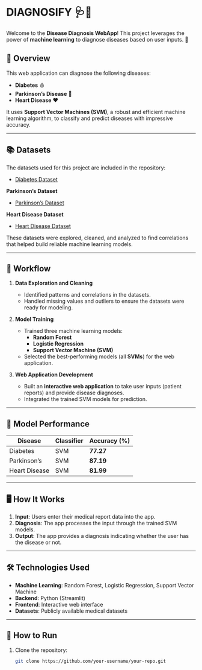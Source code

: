 # **DIAGNOSIFY** 🩺🌟  

Welcome to the **Disease Diagnosis WebApp**! This project leverages the power of **machine learning** to diagnose diseases based on user inputs. 🚀  

## 🌟 Overview  

This web application can diagnose the following diseases:  
- **Diabetes** 🩸  
- **Parkinson’s Disease** 🧠  
- **Heart Disease** ❤️  

It uses **Support Vector Machines (SVM)**, a robust and efficient machine learning algorithm, to classify and predict diseases with impressive accuracy.  

---

## 📚 Datasets  

The datasets used for this project are included in the repository:  
- [Diabetes Dataset](diabetes.csv)  

**Parkinson’s Dataset**  
- [Parkinson’s Dataset](parkinsons.csv)  

**Heart Disease Dataset**  
- [Heart Disease Dataset](heart_disease_data.csv)  

These datasets were explored, cleaned, and analyzed to find correlations that helped build reliable machine learning models.  

---

## 🔄 Workflow  

1. **Data Exploration and Cleaning**  
   - Identified patterns and correlations in the datasets.  
   - Handled missing values and outliers to ensure the datasets were ready for modeling.  

2. **Model Training**  
   - Trained three machine learning models:  
     - **Random Forest**  
     - **Logistic Regression**  
     - **Support Vector Machine (SVM)**  
   - Selected the best-performing models (all **SVMs**) for the web application.  

3. **Web Application Development**  
   - Built an **interactive web application** to take user inputs (patient reports) and provide disease diagnoses.  
   - Integrated the trained SVM models for prediction.  

---

## 🧪 Model Performance  

| Disease        | Classifier | Accuracy (%) |  
|----------------|------------|--------------|  
| Diabetes       | SVM        | **77.27**    |  
| Parkinson’s    | SVM        | **87.19**    |  
| Heart Disease  | SVM        | **81.99**    |  

---

## 🖥️ How It Works  

1. **Input**: Users enter their medical report data into the app.  
2. **Diagnosis**: The app processes the input through the trained SVM models.  
3. **Output**: The app provides a diagnosis indicating whether the user has the disease or not.  

---

## 🛠️ Technologies Used  

- **Machine Learning**: Random Forest, Logistic Regression, Support Vector Machine  
- **Backend**: Python (Streamlit)  
- **Frontend**: Interactive web interface  
- **Datasets**: Publicly available medical datasets  

---

## 🚀 How to Run  

1. Clone the repository:  
   ```bash  
   git clone https://github.com/your-username/your-repo.git  
